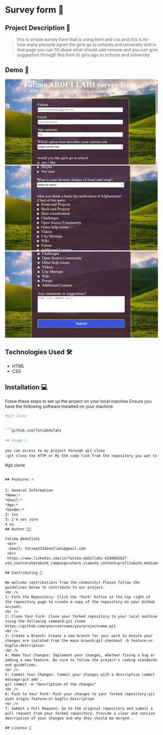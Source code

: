 # Survey form  🚀

## Project Description 📝

> this is simple survey form that is using html and css and this is for how many peuople agree the girls go to schools and university 
and in that page you can fill about what should add remove and you can give suggestion through this form to girls ago to schools and university  


## Demo 📸
![Alt text](sarvey1.png)
![Alt text](sarvey2.png)
![Alt text](sarvey3.png)



## Technologies Used 🛠️

- HTML
- CSS

## Installation 💻

Folow these steps to set up the project on your local machine 
Ensure you have the following software installed on your machine

```bash
#git clone
```

```bash

```github.com/fatiabdulahi

## Usage 🎯

you can access to my project through git clone 
-git clone the HTTP or My SSH code link from the repository you wat to clone 

``` 
#git clone
```github.com/fatiabdulahi

## Features ⭐

1: General Information
*Name:*
*Email:*
*Age:*
*Gender:*
2: tes 
3: I'm not sure
4 no
## Author 👩‍💻

Fatima Abdullshi 
 <br>
 -Email: fatima333abdullahi@gmail.com
 <br>
 https://www.linkedin.com/in/fatima-abdullahi-6288662b2?utm_source=share&utm_campaign=share_via&utm_content=profile&utm_medium=android_app

## Contributing 🤝

We welcome contributions from the community! Please follow the guidelines below to contribute to our project.
<br />
1: Fork the Repository: Click the "Fork" button at the top right of the repository page to create a copy of the repository on your GitHub account.
<br />
2: Clone Your Fork: Clone your forked repository to your local machine using the following command:git clone https://github.com/yourusername/yourprojectname.git
<br />
3: Create a Branch: Create a new branch for your work to ensure your changes are isolated from the main branch:git checkout -b feature-or-bugfix-description
<br />
4: Make Your Changes: Implement your changes, whether fixing a bug or adding a new feature. Be sure to follow the project's coding standards and guidelines.
<br />
5: Commit Your Changes: Commit your changes with a descriptive commit message:git add .
git commit -m "Description of the changes"
<br />
6: Push to Your Fork: Push your changes to your forked repository:git push origin feature-or-bugfix-description
<br />
7: Submit a Pull Request: Go to the original repository and submit a pull request from your forked repository. Provide a clear and concise description of your changes and why they should be merged..

## License 📜

